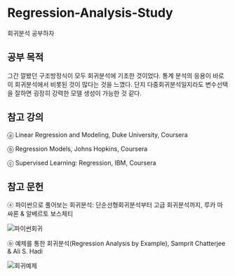 # Regression-Analysis-Study
회귀분석 공부하자

## 공부 목적

그간 깔봤던 구조방정식이 모두 회귀분석에 기초한 것이었다. 통계 분석의 응용이 바로 이 회귀분석에서 비롯된 것이 많다는 것을 느꼈다. 
단지 다중회귀분석일지라도 변수선택을 잘하면 굉장히 강력한 모델 생성이 가능한 것 같다. 

## 참고 강의

ⓐ Linear Regression and Modeling, Duke University, Coursera

ⓑ Regression Models, Johns Hopkins, Coursera

ⓒ Supervised Learning: Regression, IBM, Coursera 



## 참고 문헌 
ⓐ 파이썬으로 풀어보는 회귀분석: 단순선형회귀분석부터 고급 회귀분석까지, 루카 마싸론 & 알베르토 보스체티

![파이썬회귀](https://user-images.githubusercontent.com/74039472/102776484-23568d00-43d2-11eb-8d8d-a6d8235e4fac.JPG)


ⓑ 예제를 통한 회귀분석(Regression Analysis by Example), Samprit Chatterjee & Ali S. Hadi

![회귀예제](https://user-images.githubusercontent.com/74039472/102776511-310c1280-43d2-11eb-92a6-34c2a9f7abd8.JPG)
